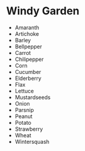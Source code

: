 # Windy Garden

- Amaranth
- Artichoke
- Barley
- Bellpepper
- Carrot
- Chilipepper
- Corn
- Cucumber
- Elderberry
- Flax
- Lettuce
- Mustardseeds
- Onion
- Parsnip
- Peanut
- Potato
- Strawberry
- Wheat
- Wintersquash
